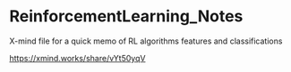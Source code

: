 # ReinforcementLearning_Notes

X-mind file for a quick memo of RL algorithms features and classifications

https://xmind.works/share/vYt50yqV

